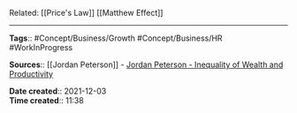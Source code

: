 Related:
[[Price's Law]]
[[Matthew Effect]]

---
**Tags**:: #Concept/Business/Growth #Concept/Business/HR #WorkInProgress 

**Sources**:: [[Jordan Peterson]] - [Jordan Peterson - Inequality of Wealth and Productivity](https://www.youtube.com/watch?v=6Q0PCDEJWek)

**Date created**:: 2021-12-03  
**Time created**:: 11:38